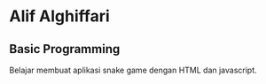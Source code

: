 # Alif Alghiffari

## Basic Programming

Belajar membuat aplikasi snake game dengan HTML dan javascript.